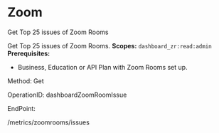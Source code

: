 #     Zoom


Get Top 25 issues of Zoom Rooms

Get Top 25 issues of Zoom Rooms.
**Scopes:** `dashboard_zr:read:admin` 
**Prerequisites:**
* Business, Education or API Plan with Zoom Rooms set up.



Method: Get

OperationID: dashboardZoomRoomIssue

EndPoint:

/metrics/zoomrooms/issues
